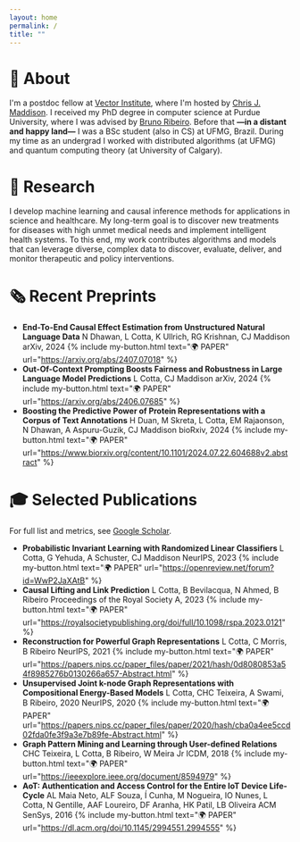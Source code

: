 ```yaml
---
layout: home
permalink: /
title: ""
---
```


# 💬 About

I'm a postdoc fellow at [Vector Institute](https://vectorinstitute.ai/), where I'm hosted by [Chris J. Maddison](https://www.cs.toronto.edu/~cmaddis/). I received my PhD degree in computer science at Purdue University, where I was advised by [Bruno Ribeiro](https://www.cs.purdue.edu/homes/ribeirob/). Before that **—**in a distant and happy land**—** I was a BSc student (also in CS) at UFMG, Brazil. During my time as an undergrad I worked with distributed algorithms (at UFMG) and quantum computing theory (at University of Calgary).

# 📝 Research

I develop machine learning and  causal inference methods for applications in science and healthcare.
My long-term goal is to discover new treatments for diseases with high unmet medical needs and implement intelligent health systems. To this end, my work contributes algorithms and models that can leverage diverse, complex data to discover, evaluate, deliver, and monitor therapeutic and policy interventions.

# 🗞️ Recent Preprints

- **End-To-End Causal Effect Estimation from Unstructured Natural Language Data**
    N Dhawan, L Cotta, K Ullrich, RG Krishnan, CJ Maddison
    arXiv, 2024 {% include my-button.html text="🌍 PAPER" url="https://arxiv.org/abs/2407.07018" %}
- **Out-Of-Context Prompting Boosts Fairness and Robustness in Large Language Model Predictions**
    L Cotta, CJ Maddison
    arXiv, 2024 {% include my-button.html text="🌍 PAPER" url="https://arxiv.org/abs/2406.07685" %}
- **Boosting the Predictive Power of Protein Representations with a Corpus of Text Annotations**
    H Duan, M Skreta, L Cotta, EM Rajaonson, N Dhawan, A Aspuru-Guzik, CJ Maddison
    bioRxiv, 2024 {% include my-button.html text="🌍 PAPER" url="https://www.biorxiv.org/content/10.1101/2024.07.22.604688v2.abstract" %}

# 🎓 Selected Publications

For full list and metrics, see [Google Scholar](https://scholar.google.com/citations?user=0GI4MyoAAAAJ&hl=pt-BR).

- **Probabilistic Invariant Learning with Randomized Linear Classifiers**
    L Cotta, G Yehuda, A Schuster, CJ Maddison
    NeurIPS, 2023 {% include my-button.html text="🌍 PAPER" url="https://openreview.net/forum?id=WwP2JaXAtB" %}
- **Causal Lifting and Link Prediction**
    L Cotta, B Bevilacqua, N Ahmed, B Ribeiro
    Proceedings of the Royal Society A, 2023 {% include my-button.html text="🌍 PAPER" url="https://royalsocietypublishing.org/doi/full/10.1098/rspa.2023.0121" %}
- **Reconstruction for Powerful Graph Representations**
    L Cotta, C Morris, B Ribeiro
    NeurIPS, 2021 {% include my-button.html text="🌍 PAPER" url="https://papers.nips.cc/paper_files/paper/2021/hash/0d8080853a54f8985276b0130266a657-Abstract.html" %}
- **Unsupervised Joint k-node Graph Representations with Compositional Energy-Based Models**
    L Cotta, CHC Teixeira, A Swami, B Ribeiro, 2020
    NeurIPS, 2020 {% include my-button.html text="🌍 PAPER" url="https://papers.nips.cc/paper_files/paper/2020/hash/cba0a4ee5ccd02fda0fe3f9a3e7b89fe-Abstract.html" %}
- **Graph Pattern Mining and Learning through User-defined Relations**
    CHC Teixeira, L Cotta, B Ribeiro, W Meira Jr
    ICDM, 2018 {% include my-button.html text="🌍 PAPER" url="https://ieeexplore.ieee.org/document/8594979" %}
- **AoT: Authentication and Access Control for the Entire IoT Device Life-Cycle**
    AL Maia Neto, ALF Souza, Í Cunha, M Nogueira, IO Nunes, L Cotta, N Gentille, AAF Loureiro, DF Aranha, HK Patil, LB Oliveira
    ACM SenSys, 2016 {% include my-button.html text="🌍 PAPER" url="https://dl.acm.org/doi/10.1145/2994551.2994555" %}
